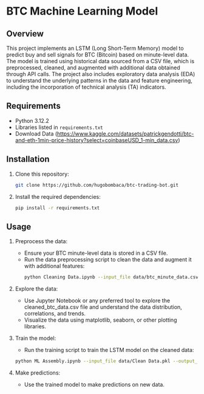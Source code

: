 # BTC Machine Learning Model

## Overview
This project implements an LSTM (Long Short-Term Memory) model to predict buy and sell signals for BTC (Bitcoin) based on minute-level data. The model is trained using historical data sourced from a CSV file, which is preprocessed, cleaned, and augmented with additional data obtained through API calls. The project also includes exploratory data analysis (EDA) to understand the underlying patterns in the data and feature engineering, including the incorporation of technical analysis (TA) indicators.

## Requirements
- Python 3.12.2
- Libraries listed in `requirements.txt`
- Download Data (https://www.kaggle.com/datasets/patrickgendotti/btc-and-eth-1min-price-history?select=coinbaseUSD_1-min_data.csv)

## Installation
1. Clone this repository:
    ```bash
   git clone https://github.com/hugobombaca/btc-trading-bot.git

2. Install the required dependencies:
    ```bash
    pip install -r requirements.txt

## Usage
1. Preprocess the data:
   - Ensure your BTC minute-level data is stored in a CSV file.
   - Run the data preprocessing script to clean the data and augment it with additional features:
     ```bash
     python Cleaning Data.ipynb --input_file data/btc_minute_data.csv --output_file data/Clean Data.pkl
     
2. Explore the data:
   - Use Jupyter Notebook or any preferred tool to explore the cleaned_btc_data.csv file and understand the data distribution, correlations, and trends.
   - Visualize the data using matplotlib, seaborn, or other plotting libraries.

3. Train the model:
   - Run the training script to train the LSTM model on the cleaned data:
   ```bash
   python ML Assembly.ipynb --input_file data/Clean Data.pkl --output_model models/btc_ml_model.keras

4. Make predictions:
   - Use the trained model to make predictions on new data.
